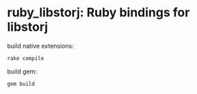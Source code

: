 ruby_libstorj: Ruby bindings for libstorj
===

build native extensions:
```bash
rake compile
```

build gem:
```bash
gem build
```